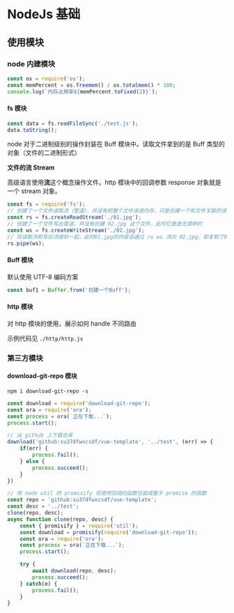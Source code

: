 # NodeJs 基础

## 使用模块

### node 内建模块

```js
const os = require('os');
const memPercent = os.freemem() / os.totalmem() * 100;
console.log(`内存占用率${memPercent.toFixed(2)}`);
```

#### fs 模块

```js
const data = fs.readFileSync('./test.js');
data.toString();
```

node 对于二进制级别的操作封装在 Buff 模块中。读取文件拿到的是 Buff 类型的对象（文件的二进制形式）

**文件的流 Stream**

高级语言使用**流**这个概念操作文件。http 模块中的回调参数 response 对象就是一个 stream 对象。

```js
const fs = require('fs');
// 创建了一个文件读取流（管道），并没有把整个文件读进内存，只是创建一个和文件关联的读取管道
const rs = fs.createReadStream('./01.jpg');
// 创建了一个文件写出管道，并没有创建 02.jpg 这个文件，此时它是虚无缥缈的
const ws = fs.createWriteStream('./02.jpg');
// 将读取流和写出流接到一起，此时01.jpg的内容会通过 rs ws 流向 02.jpg，即复制了01.jpg命名为02.jpg
rs.pipe(ws);

```

#### Buff 模块

默认使用 UTF-8 编码方案

```js
const buf1 = Buffer.from('创建一个Buff'); 
```

#### http 模块

对 http 模块的使用，展示如何 handle 不同路由

示例代码见 `./http/http.js`

### 第三方模块

#### download-git-repo 模块

```
npm i download-git-repo -s 
```

```js
const download = require('download-git-repo');
const ora = require('ora');
const process = ora(`正在下载...`);
process.start();

// 从 github 上下载仓库
download('github:su37dfwxcsdf/vue-template', '../test', (err) => {
    if(err) {
        process.fail();
    } else {
        process.succeed();
    }
})

// 用 node util 的 promisify 将使用回调的函数包装成基于 promise 的函数
const repo = 'github:su37dfwxcsdf/vue-template';
const desc = '../test';
clone(repo, desc);
async function clone(repo, desc) {
    const { promisify } = require('util');
    const download = promisify(require('download-git-repo'));
    const ora = require('ora');
    const process = ora(`正在下载...`);
    process.start();

    try {
        await download(repo, desc);
        process.succeed();
    } catch(e) {
        process.fail();
    }
}
```